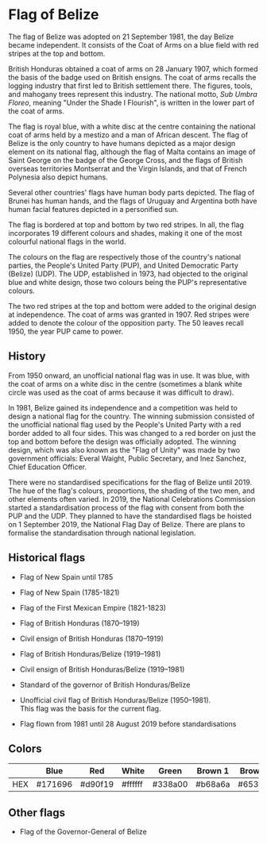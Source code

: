# Flag of Belize

The flag of Belize was adopted on 21 September 1981, the day Belize became independent. It consists of the Coat of Arms on a blue field with red stripes at the top and bottom.

British Honduras obtained a coat of arms on 28 January 1907, which formed the basis of the badge used on British ensigns. The coat of arms recalls the logging industry that first led to British settlement there. The figures, tools, and mahogany trees represent this industry. The national motto, *Sub Umbra Floreo*, meaning "Under the Shade I Flourish", is written in the lower part of the coat of arms.

The flag is royal blue, with a white disc at the centre containing the national coat of arms held by a mestizo and a man of African descent. The flag of Belize is the only country to have humans depicted as a major design element on its national flag, although the flag of Malta contains an image of Saint George on the badge of the George Cross, and the flags of British overseas territories Montserrat and the Virgin Islands, and that of French Polynesia also depict humans.

Several other countries' flags have human body parts depicted. The flag of Brunei has human hands, and the flags of Uruguay and Argentina both have human facial features depicted in a personified sun.

The flag is bordered at top and bottom by two red stripes. In all, the flag incorporates 19 different colours and shades, making it one of the most colourful national flags in the world.

The colours on the flag are respectively those of the country's national parties, the People's United Party (PUP), and United Democratic Party (Belize) (UDP). The UDP, established in 1973, had objected to the original blue and white design, those two colours being the PUP's representative colours.

The two red stripes at the top and bottom were added to the original design at independence. The coat of arms was granted in 1907. Red stripes were added to denote the colour of the opposition party. The 50 leaves recall 1950, the year PUP came to power.

## History

From 1950 onward, an unofficial national flag was in use. It was blue, with the coat of arms on a white disc in the centre (sometimes a blank white circle was used as the coat of arms because it was difficult to draw).

In 1981, Belize gained its independence and a competition was held to design a national flag for the country. The winning submission consisted of the unofficial national flag used by the People's United Party with a red border added to all four sides. This was changed to a red border on just the top and bottom before the design was officially adopted. The winning design, which was also known as the "Flag of Unity" was made by two government officials: Everal Waight, Public Secretary, and Inez Sanchez, Chief Education Officer.

There were no standardised specifications for the flag of Belize until 2019. The hue of the flag's colours, proportions, the shading of the two men, and other elements often varied. In 2019, the National Celebrations Commission started a standardisation process of the flag with consent from both the PUP and the UDP. They planned to have the standardised flags be hoisted on 1 September 2019, the National Flag Day of Belize. There are plans to formalise the standardisation through national legislation.

## Historical flags

- Flag of New Spain until 1785

- Flag of New Spain (1785-1821)

- Flag of the First Mexican Empire (1821-1823)

- Flag of British Honduras (1870–1919)

- Civil ensign of British Honduras (1870–1919)

- Flag of British Honduras/Belize (1919–1981)

- Civil ensign of British Honduras/Belize (1919–1981)

- Standard of the governor of British Honduras/Belize

- Unofficial civil flag of British Honduras/Belize (1950–1981).\
  This flag was the basis for the current flag.

- Flag flown from 1981 until 28 August 2019 before standardisations

## Colors

|     | Blue    | Red     | White   | Green   | Brown 1 | Brown 2 | Yellow  | Blue    |
| --- | ------- | ------- | ------- | ------- | ------- | ------- | ------- | ------- |
| HEX | #171696 | #d90f19 | #ffffff | #338a00 | #b68a6a | #653024 | #ffe682 | #9dc9e2 |

## Other flags

- Flag of the Governor-General of Belize
